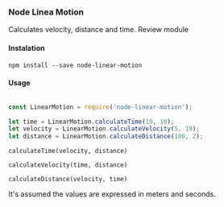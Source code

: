 ### Node Linea Motion

Calculates velocity, distance and time. Review module

#### Instalation

`npm install --save node-linear-motion`

#### Usage

```javascript

const LinearMotion = require('node-linear-motion');

let time = LinearMotion.calculateTime(19, 10);
let velocity = LinearMotion.calculateVelocity(5, 19);
let distance = LinearMotion.calculateDistance(100, 2);

```

`calculateTime(velocity, distance)`

`calculateVelocity(time, distance)`

`calculateDistance(velocity, time)`

It's assumed the values are expressed in meters and seconds.